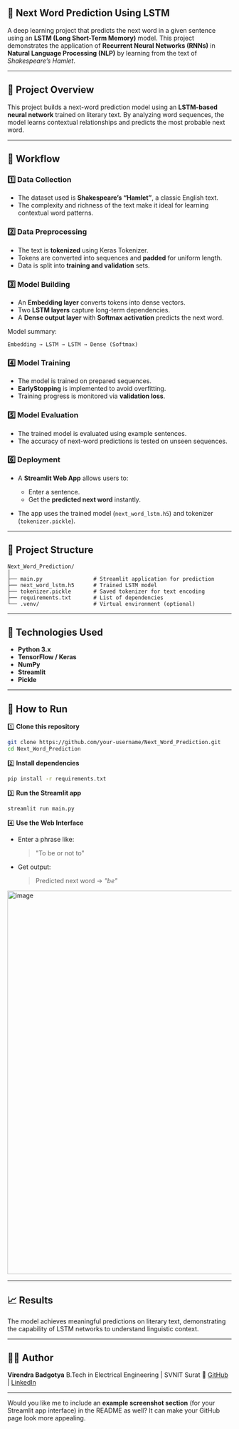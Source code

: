 ## 🧠 Next Word Prediction Using LSTM

A deep learning project that predicts the next word in a given sentence using an **LSTM (Long Short-Term Memory)** model.
This project demonstrates the application of **Recurrent Neural Networks (RNNs)** in **Natural Language Processing (NLP)** by learning from the text of *Shakespeare’s Hamlet*.

---

## 📘 Project Overview

This project builds a next-word prediction model using an **LSTM-based neural network** trained on literary text.
By analyzing word sequences, the model learns contextual relationships and predicts the most probable next word.

---

## 🧩 Workflow

### 1️⃣ Data Collection

* The dataset used is **Shakespeare’s “Hamlet”**, a classic English text.
* The complexity and richness of the text make it ideal for learning contextual word patterns.

### 2️⃣ Data Preprocessing

* The text is **tokenized** using Keras Tokenizer.
* Tokens are converted into sequences and **padded** for uniform length.
* Data is split into **training and validation** sets.

### 3️⃣ Model Building

* An **Embedding layer** converts tokens into dense vectors.
* Two **LSTM layers** capture long-term dependencies.
* A **Dense output layer** with **Softmax activation** predicts the next word.

Model summary:

```
Embedding → LSTM → LSTM → Dense (Softmax)
```

### 4️⃣ Model Training

* The model is trained on prepared sequences.
* **EarlyStopping** is implemented to avoid overfitting.
* Training progress is monitored via **validation loss**.

### 5️⃣ Model Evaluation

* The trained model is evaluated using example sentences.
* The accuracy of next-word predictions is tested on unseen sequences.

### 6️⃣ Deployment

* A **Streamlit Web App** allows users to:

  * Enter a sentence.
  * Get the **predicted next word** instantly.
* The app uses the trained model (`next_word_lstm.h5`) and tokenizer (`tokenizer.pickle`).

---

## 📂 Project Structure

```
Next_Word_Prediction/
│
├── main.py                # Streamlit application for prediction
├── next_word_lstm.h5      # Trained LSTM model
├── tokenizer.pickle       # Saved tokenizer for text encoding
├── requirements.txt       # List of dependencies
└── .venv/                 # Virtual environment (optional)
```

---

## 🧠 Technologies Used

* **Python 3.x**
* **TensorFlow / Keras**
* **NumPy**
* **Streamlit**
* **Pickle**

---

## 🚀 How to Run

1️⃣ **Clone this repository**

```bash
git clone https://github.com/your-username/Next_Word_Prediction.git
cd Next_Word_Prediction
```

2️⃣ **Install dependencies**

```bash
pip install -r requirements.txt
```

3️⃣ **Run the Streamlit app**

```bash
streamlit run main.py
```

4️⃣ **Use the Web Interface**

* Enter a phrase like:

  > "To be or not to"
* Get output:

  > Predicted next word → *"be"*

 <img width="1545" height="860" alt="image" src="https://github.com/user-attachments/assets/e6b0cb5f-7ed8-4170-a275-a4cf47982e7d" />


---

## 📈 Results

The model achieves meaningful predictions on literary text, demonstrating the capability of LSTM networks to understand linguistic context.

---

## 🧑‍💻 Author

**Virendra Badgotya**
B.Tech in Electrical Engineering | SVNIT Surat
🔗 [GitHub](https://github.com/vir123-devf) | [LinkedIn](https://www.linkedin.com/in/virendra-badgotya-ai/)

---

Would you like me to include an **example screenshot section** (for your Streamlit app interface) in the README as well? It can make your GitHub page look more appealing.
